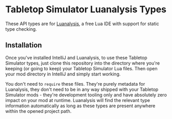 # Tabletop Simulator Luanalysis Types

These API types are for [Luanalysis](https://github.com/Benjamin-Dobell/IntelliJ-Luanalysis), a free Lua IDE with support for static type checking.

## Installation

Once you've installed IntelliJ and Luanalysis, to use these Tabletop Simulator types, just clone this repository into the directory where you're keeping (or going to keep) your Tabletop Simulator Lua files. Then open your mod directory in IntelliJ and simply start working.

You don't need to `require` these files. They're purely metadata for Luanalysis, they don't need to be in any way shipped with your Tabletop Simulator mods - they're development tooling only and have absolutely zero impact on your mod at runtime. Luanalysis will find the relevant type information automatically as long as these types are present anywhere within the opened project path.
